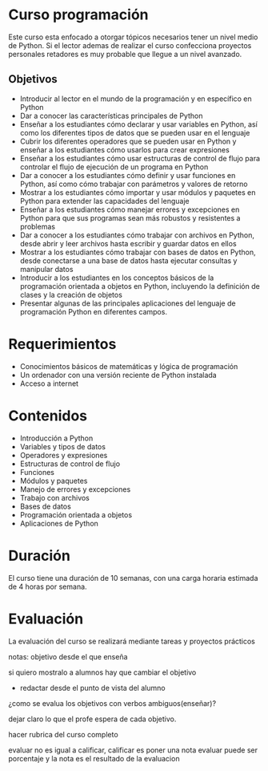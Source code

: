 # Curso programación

Este curso esta enfocado a otorgar tópicos necesarios tener un nivel medio de Python. Si el lector ademas de realizar el curso confecciona proyectos personales retadores es muy probable que llegue a un nivel avanzado.

## Objetivos

* Introducir al lector en el mundo de la programación y en específico en Python
* Dar a conocer las características principales de Python
* Enseñar a los estudiantes cómo declarar y usar variables en Python, así como los diferentes tipos de datos que se pueden usar en el lenguaje
* Cubrir los diferentes operadores que se pueden usar en Python y enseñar a los estudiantes cómo usarlos para crear expresiones
* Enseñar a los estudiantes cómo usar estructuras de control de flujo para controlar el flujo de ejecución de un programa en Python
* Dar a conocer a los estudiantes cómo definir y usar funciones en Python, así como cómo trabajar con parámetros y valores de retorno
* Mostrar a los estudiantes cómo importar y usar módulos y paquetes en Python para extender las capacidades del lenguaje
* Enseñar a los estudiantes cómo manejar errores y excepciones en Python para que sus programas sean más robustos y resistentes a problemas
* Dar a conocer a los estudiantes cómo trabajar con archivos en Python, desde abrir y leer archivos hasta escribir y guardar datos en ellos
* Mostrar a los estudiantes cómo trabajar con bases de datos en Python, desde conectarse a una base de datos hasta ejecutar consultas y manipular datos
* Introducir a los estudiantes en los conceptos básicos de la programación orientada a objetos en Python, incluyendo la definición de clases y la creación de objetos
* Presentar algunas de las principales aplicaciones del lenguaje de programación Python en diferentes campos.

# Requerimientos
* Conocimientos básicos de matemáticas y lógica de programación
* Un ordenador con una versión reciente de Python instalada
* Acceso a internet

# Contenidos
* Introducción a Python
* Variables y tipos de datos
* Operadores y expresiones
* Estructuras de control de flujo
* Funciones
* Módulos y paquetes
* Manejo de errores y excepciones
* Trabajo con archivos
* Bases de datos
* Programación orientada a objetos
* Aplicaciones de Python

# Duración

El curso tiene una duración de 10 semanas, con una carga horaria estimada de 4 horas por semana.

# Evaluación

La evaluación del curso se realizará mediante tareas y proyectos prácticos
  

notas:
objetivo desde el que enseña 

si quiero mostralo a alumnos hay que cambiar el objetivo
- redactar desde el punto de vista del alumno

¿como se evalua los objetivos con verbos ambiguos(enseñar)?

dejar claro lo que el profe espera de cada objetivo.

hacer rubrica del curso completo 


evaluar no es igual a calificar, calificar es poner una nota 
evaluar puede ser porcentaje y la nota es el resultado de la evaluacion 